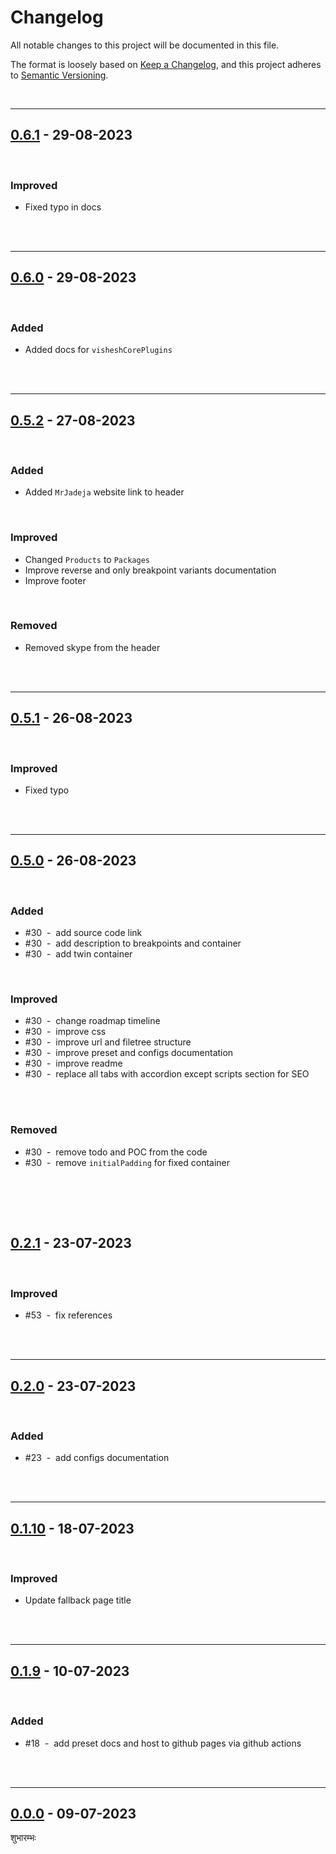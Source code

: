 # Changelog

All notable changes to this project will be documented in this file.

The format is loosely based on [Keep a Changelog][changelog],
and this project adheres to [Semantic Versioning][semver].

<br>

---

## [0.6.1] - 29-08-2023

<br>

### Improved

- Fixed typo in docs

<br /><br />

---

## [0.6.0] - 29-08-2023

<br>

### Added

- Added docs for `visheshCorePlugins`

<br /><br />

---

## [0.5.2] - 27-08-2023

<br>

### Added

- Added `MrJadeja` website link to header

<br />

### Improved

- Changed `Products` to `Packages`
- Improve reverse and only breakpoint variants documentation
- Improve footer

<br />

### Removed

- Removed skype from the header

<br /><br />

---

## [0.5.1] - 26-08-2023

<br>

### Improved

- Fixed typo

<br /><br />

---

## [0.5.0] - 26-08-2023

<br>

### Added

- #30 &nbsp;-&nbsp; add source code link
- #30 &nbsp;-&nbsp; add description to breakpoints and container
- #30 &nbsp;-&nbsp; add twin container

<br />

### Improved

- #30 &nbsp;-&nbsp; change roadmap timeline
- #30 &nbsp;-&nbsp; improve css
- #30 &nbsp;-&nbsp; improve url and filetree structure
- #30 &nbsp;-&nbsp; improve preset and configs documentation
- #30 &nbsp;-&nbsp; improve readme
- #30 &nbsp;-&nbsp; replace all tabs with accordion except scripts section for SEO

<br /><br />

### Removed

- #30 &nbsp;-&nbsp; remove todo and POC from the code
- #30 &nbsp;-&nbsp; remove `initialPadding` for fixed container

## <br /><br />

## [0.2.1] - 23-07-2023

<br>

### Improved

- #53 &nbsp;-&nbsp; fix references

<br /><br />

---

## [0.2.0] - 23-07-2023

<br>

### Added

- #23 &nbsp;-&nbsp; add configs documentation

<br /><br />

---

## [0.1.10] - 18-07-2023

<br>

### Improved

- Update fallback page title

<br /><br />

---

## [0.1.9] - 10-07-2023

<br>

### Added

- #18 &nbsp;-&nbsp; add preset docs and host to github pages via github actions

<br /><br />

---

## [0.0.0] - 09-07-2023

शुभारम्भः

[0.6.1]: https://github.com/mrjadeja/vishesh/commit/6e5ad8f8...3bded435
[0.6.0]: https://github.com/mrjadeja/vishesh/commit/abfa4451...6e5ad8f8
[0.5.2]: https://github.com/mrjadeja/vishesh/commit/03c9e081...abfa4451
[0.5.1]: https://github.com/mrjadeja/vishesh/commit/af778dea...03c9e081
[0.5.0]: https://github.com/mrjadeja/vishesh/commit/51b34689...af778dea
[0.2.1]: https://github.com/mrjadeja/vishesh/commit/780a6ee8...51b34689
[0.2.0]: https://github.com/mrjadeja/vishesh/commit/9d8beb7e...780a6ee8
[0.1.10]: https://github.com/mrjadeja/vishesh/commit/62545388...9d8beb7e
[0.1.9]: https://github.com/mrjadeja/vishesh/commit/60e5816f...62545388
[0.0.1]: https://github.com/mrjadeja/vishesh/commit/0be58e6a...60e5816f "Initial Setup"
[0.0.0]: https://github.com/mrjadeja/vishesh/commit/0be58e6a1c46e655452249712c55dbc8f496091f "Initial commit"
[changelog]: https://keepachangelog.com/en/1.0.0/ "Keep a changelog guide"
[semver]: https://semver.org/spec/v2.0.0.html "Semantic versioning"
